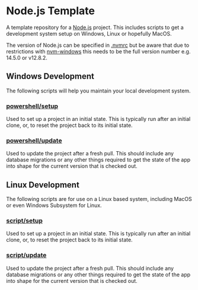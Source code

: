 # Node.js Template

A template repository for a [Node.js](https://nodejs.org/) project.
This includes scripts to get a development system setup on Windows, Linux or hopefully MacOS.

The version of Node.js can be specified in [.nvmrc](.nvmrc) but be aware that due to restrictions with [nvm-windows](https://github.com/coreybutler/nvm-windows) this needs to be the full version number e.g. 14.5.0 or v12.8.2.

##  Windows Development

The following scripts will help you maintain your local development system.

### [powershell/setup](powershell/setup.ps1)

Used to set up a project in an initial state.
This is typically run after an initial clone, or, to reset the project back to its initial state.

### [powershell/update](powershell/update.ps1)

Used to update the project after a fresh pull.
This should include any database migrations or any other things required to get the
state of the app into shape for the current version that is checked out.

##  Linux Development

The following scripts are for use on a Linux based system, including MacOS or even Windows Subsystem for Linux.

### [script/setup](script/setup)

Used to set up a project in an initial state.
This is typically run after an initial clone, or, to reset the project back to
its initial state.

### [script/update](script/update)

Used to update the project after a fresh pull.
This should include any database migrations or any other things required to get the
state of the app into shape for the current version that is checked out.
